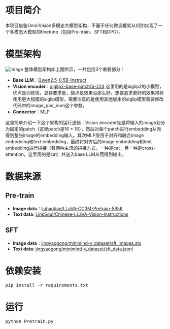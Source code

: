 # 项目简介
本项目借鉴OmniVision多模态大模型架构，不基于任何微调框架从0到1实现了一个多模态大模型的finetune（包括Pre-train、SFT和DPO）。

# 模型架构
![image](https://github.com/user-attachments/assets/2d9e0ca3-1049-4cf2-8e6d-51bd44488041)
整体模型架构如上图所示，一共包括3个重要部分：
* **Base LLM**：[Qwen2.5-0.5B-Instruct](https://huggingface.co/Qwen/Qwen2.5-0.5B-Instruct/tree/main)
* **Vision encoder**：[siglip2-base-patch16-224](https://huggingface.co/google/siglip2-base-patch16-224/tree/main) 这里用的是siglip2的小模型，优点是训练快，显存要求低，缺点是效果没那么好，想要追求更好的效果推荐使用更大规模的siglip模型，需要注意的是使用其他版本的siglip模型需要修改代码中的image_pad_num这个参数。
* **Connector**：MLP

这里简单介绍一下这个架构的运行逻辑：Vision encoder先是将输入的image划分为固定的patch（这里patch是16 * 16），然后对每个patch进行embedding从而得到整张image的embedding输入。其次MLP层用于对齐和融合image embedding和text embedding，最终将对齐后的image embedding和text embedding进行拼接（有两种主流的拼接方式，一种是cat，另一种是cross-attention，这里用的是cat）并送入base LLM从而得到输出。

# 数据来源
## Pre-train
* **Image data**：[liuhaotian/LLaVA-CC3M-Pretrain-595K](https://huggingface.co/datasets/liuhaotian/LLaVA-CC3M-Pretrain-595K/tree/main)
*  **Text data**: [LinkSoul/Chinese-LLaVA-Vision-Instructions](https://huggingface.co/datasets/LinkSoul/Chinese-LLaVA-Vision-Instructions/tree/main)
## SFT
*  **Image data**：[jingyaogong/minimind-v_dataset/sft_images.zip]([https://huggingface.co/datasets/liuhaotian/LLaVA-CC3M-Pretrain-595K/tree/main](https://hf-mirror.com/datasets/jingyaogong/minimind-v_dataset/blob/main/sft_images.zip))
*  **Text data**: [jingyaogong/minimind-v_dataset/sft_data.jsonl]([https://huggingface.co/datasets/LinkSoul/Chinese-LLaVA-Vision-Instructions/tree/main](https://hf-mirror.com/datasets/jingyaogong/minimind-v_dataset/blob/main/sft_data.jsonl))

# 依赖安装
<pre lang="md">pip install -r requirements.txt </pre>

# 运行
<pre lang="md">python Pretrain.py </pre>
